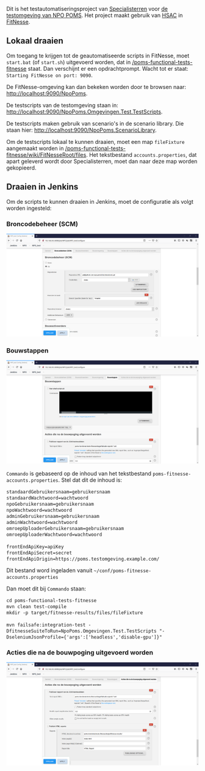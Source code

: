 Dit is het testautomatiseringsproject van [Specialisterren](https://www.specialisterren.nl/) voor [de testomgeving van NPO POMS](https://poms-test.omroep.nl/). Het project maakt gebruik van [HSAC](https://github.com/fhoeben/hsac-fitnesse-fixtures/) in [FitNesse](http://fitnesse.org/).

## Lokaal draaien

Om toegang te krijgen tot de geautomatiseerde scripts in FitNesse, moet `start.bat` (of `start.sh`) uitgevoerd worden, dat in [/poms-functional-tests-fitnesse](/poms-functional-tests-fitnesse) staat. Dan verschijnt er een opdrachtprompt. Wacht tot er staat: `Starting FitNesse on port: 9090`. 

De FitNesse-omgeving kan dan bekeken worden door te browsen naar: [http://localhost:9090/NpoPoms](http://localhost:9090/NpoPoms).

De testscripts van de testomgeving staan in: [http://localhost:9090/NpoPoms.Omgevingen.Test.TestScripts](http://localhost:9090/NpoPoms.Omgevingen.Test.TestScripts).

De testscripts maken gebruik van scenario's in de scenario library. Die staan hier: [http://localhost:9090/NpoPoms.ScenarioLibrary](http://localhost:9090/NpoPoms.ScenarioLibrary).

Om de testscripts lokaal te kunnen draaien, moet een map `fileFixture` aangemaakt worden in [/poms-functional-tests-fitnesse/wiki/FitNesseRoot/files](/poms-functional-tests-fitnesse/wiki/FitNesseRoot/files). Het tekstbestand `accounts.properties`, dat apart geleverd wordt door Specialisterren, moet dan naar deze map worden gekopieerd.

## Draaien in Jenkins

Om de scripts te kunnen draaien in Jenkins, moet de configuratie als volgt worden ingesteld:

### Broncodebeheer (SCM)

![Npo-poms-jenkins-configuratie1](/poms-functional-tests-fitnesse/wiki/FitNesseRoot/files/images/Npo-poms-jenkins-configuratie1.png)

### Bouwstappen

![Npo-poms-jenkins-configuratie2](/poms-functional-tests-fitnesse/wiki/FitNesseRoot/files/images/Npo-poms-jenkins-configuratie2.png)

`Commando` is gebaseerd op de inhoud van het tekstbestand `poms-fitnesse-accounts.properties`. Stel dat dit de inhoud is:
```
standaardGebruikersnaam=gebruikersnaam
standaardWachtwoord=wachtwoord
npoGebruikersnaam=gebruikersnaam
npoWachtwoord=wachtwoord
adminGebruikersnaam=gebruikersnaam
adminWachtwoord=wachtwoord
omroepUploaderGebruikersnaam=gebruikersnaam
omroepUploaderWachtwoord=wachtwoord

frontEndApiKey=apiKey
frontEndApiSecret=secret
frontEndApiOrigin=https://poms.testomgeving.example.com/
```

Dit bestand word ingeladen vanuit `~/conf/poms-fitnesse-accounts.properties`

Dan moet dit bij `Commando` staan:

```
cd poms-functional-tests-fitnesse
mvn clean test-compile
mkdir -p target/fitnesse-results/files/fileFixture

mvn failsafe:integration-test -DfitnesseSuiteToRun=NpoPoms.Omgevingen.Test.TestScripts "-DseleniumJsonProfile={'args':['headless','disable-gpu']}"
```

### Acties die na de bouwpoging uitgevoerd worden

![Npo-poms-jenkins-configuratie3](/poms-functional-tests-fitnesse/wiki/FitNesseRoot/files/images/Npo-poms-jenkins-configuratie3.png)
